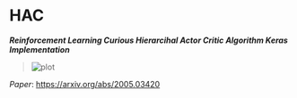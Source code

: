# HAC
***Reinforcement Learning Curious Hierarcihal Actor Critic Algorithm Keras Implementation***
> ![plot](https://github.com/Keremm1/HAC/assets/113975041/579e66bc-6dac-4159-892f-7d322fd1e8dc)
> 
*Paper*: https://arxiv.org/abs/2005.03420
